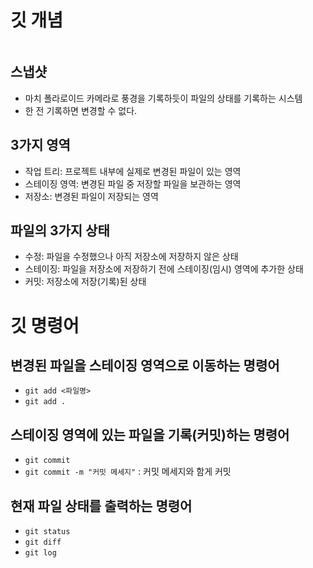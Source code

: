 # 깃 개념

![]()

## 스냅샷
- 마치 폴라로이드 카메라로 풍경을 기록하듯이 파일의 상태를 기록하는 시스템
- 한 전 기록하면 변경할 수 없다.

## 3가지 영역
- 작업 트리: 프로젝트 내부에 실제로 변경된 파일이 있는 영역
- 스테이징 영역: 변경된 파일 중 저장할 파일을 보관하는 영역
- 저장소: 변경된 파일이 저장되는 영역

## 파일의 3가지 상태
- 수정: 파일을 수정했으나 아직 저장소에 저장하지 않은 상태
- 스테이징: 파일을 저장소에 저장하기 전에 스테이징(임시) 영역에 추가한 상태
- 커밋: 저장소에 저장(기록)된 상태

# 깃 명령어

## 변경된 파일을 스테이징 영역으로 이동하는 명령어
- `git add <파일명>`
- `git add .`

## 스테이징 영역에 있는 파일을 기록(커밋)하는 명령어
- `git commit`
- `git commit -m "커밋 메세지"` : 커밋 메세지와 함게 커밋

## 현재 파일 상태를 출력하는 명령어
- `git status`
- `git diff`
- `git log`
